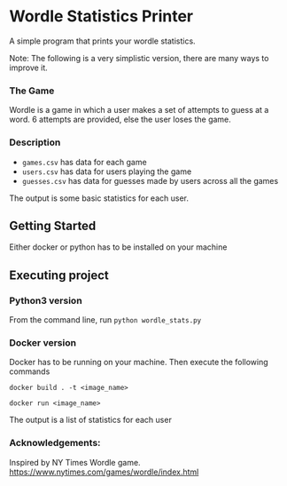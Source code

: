 # Wordle Statistics Printer
A simple program that prints your wordle statistics.

Note: The following is a very simplistic version, there are many ways to improve it.

### The Game
Wordle is a game in which a user makes a set of attempts to guess at a word. 6 attempts are provided, else the user loses the game.

### Description
- `games.csv` has data for each game
- `users.csv` has data for users playing the game
- `guesses.csv` has data for guesses made by users across all the games

The output is some basic statistics for each user.

## Getting Started
Either docker or python has to be installed on your machine

## Executing project

### Python3 version
From the command line, run 
`python wordle_stats.py`

### Docker version
Docker has to be running on your machine. Then execute the following commands

`docker build . -t <image_name>`

`docker run <image_name>`

The output is a list of statistics for each user

### Acknowledgements:
Inspired by NY Times Wordle game.
https://www.nytimes.com/games/wordle/index.html
